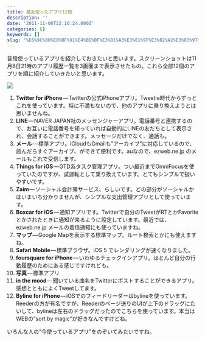 ```yaml
---
title: 最近使ったアプリ12個
description: ''
date: '2011-11-08T22:16:24.000Z'
categories: []
keywords: []
slug: "%E6%9C%80%E8%BF%91%E4%BD%BF%E3%81%A3%E3%81%9F%E3%82%A2%E3%83%97%E3%83%AA12%E5%80%8B"
---
```

普段使っているアプリを紹介しておきたいと思います。スクリーンショットは11月8日21時のアプリ履歴一覧を3画面まで表示させたもの。これら全部12個のアプリを順に紹介していきたいと思います。

![](0__Zci7mz418KKrZ9T1.jpg)

1.  **Twitter for iPhone** — Twitterの公式iPhoneアプリ。Tweetie時代からずっとこれを使っています。特に不満もないので、他のアプリに乗り換えようとは思いませんね。
2.  **LINE** — NAVER JAPAN社のメッセンジャーアプリ。電話番号と連携するので、お互いに電話番号を知っていれば自動的にLINEの友だちとして表示され、会話することができます。メッセージだけでなく、通話も。
3.  **メール** — 標準アプリ。iCloudもGmailも”アーカイブ”に対応しているので、読んだらすぐアーカイブ、ができて便利です。auなので、ezweb.ne.jp のメールもこれで受信します。
4.  **Things for iOS** — GTD系タスク管理アプリ。つい最近までOmniFocusを使っていたのですが、試運転として乗り換えています。とてもシンプルで扱いやすいです。
5.  **Zaim** — ソーシャル会計簿サービス、らしいです。どの部分がソーシャルかはいまいち分かりませんが、シンプルな支出管理アプリとして使っています。
6.  **Boxcar for iOS** — 通知アプリです。Twitterで自分のTweetがRTとかFavoriteとかされたときに通知が来るように設定しています。最近では、ezweb.ne.jp メールの着信通知にも使っていますね。
7.  **マップ** — Google Mapを表示する標準マップ。ルート検索とかにも使えますね。
8.  **Safari Mobile** — 標準ブラウザ。iOS 5 でレンダリングが速くなりました。
9.  **foursquare for iPhone** — いわゆるチェックインアプリ。ほとんど自分の行動履歴のためにある感じですけれども。
10.  **写真** — 標準アプリ
11.  **in the mood** — 聞いている曲名をTwitterにポストすることができるアプリ。感想とともによくTweetしてます。
12.  **Byline for iPhone** — iOSでのフィードリーダーはbylineを使っています。Reederの方が有名ですが、Reederのページ送りのUIが上下のドラッグにたいして、bylineは左右のドラッグだったのでこちらを使っています。本当はWEBの”sort by magic”が好きなんですけどね。

いろんな人の”今使っているアプリ”をのぞいてみたいですね。